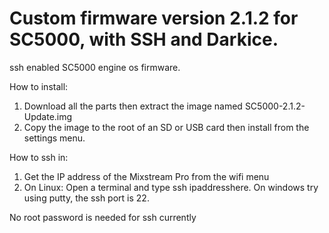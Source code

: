 # Custom firmware version 2.1.2 for SC5000, with SSH and Darkice.
ssh enabled SC5000 engine os firmware.

How to install:
  1) Download all the parts then extract the image named SC5000-2.1.2-Update.img
  2) Copy the image to the root of an SD or USB card then install from the settings menu.

How to ssh in:
  1) Get the IP address of the Mixstream Pro from the wifi menu
  2) On Linux: Open a terminal and type ssh ipaddresshere. On windows try using putty, the ssh port is 22.

No root password is needed for ssh currently
